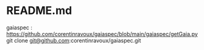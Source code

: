 # README.md


gaiaspec : https://github.com/corentinravoux/gaiaspec/blob/main/gaiaspec/getGaia.py
git clone git@github.com:corentinravoux/gaiaspec.git

